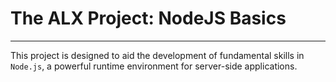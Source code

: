 # The ALX Project: NodeJS Basics
-----------
This project is designed to aid the development 
of fundamental skills in `Node.js`, a powerful 
runtime environment for server-side applications. 
